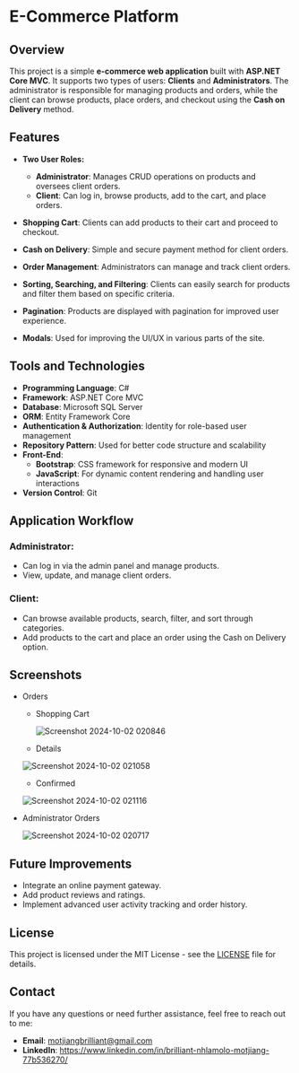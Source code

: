 # E-Commerce Platform

## Overview
This project is a simple **e-commerce web application** built with **ASP.NET Core MVC**. It supports two types of users: **Clients** and **Administrators**. The administrator is responsible for managing products and orders, while the client can browse products, place orders, and checkout using the **Cash on Delivery** method.

## Features
- **Two User Roles:**
  - **Administrator**: Manages CRUD operations on products and oversees client orders.
  - **Client**: Can log in, browse products, add to the cart, and place orders.
  
- **Shopping Cart**: Clients can add products to their cart and proceed to checkout.
- **Cash on Delivery**: Simple and secure payment method for client orders.
- **Order Management**: Administrators can manage and track client orders.
- **Sorting, Searching, and Filtering**: Clients can easily search for products and filter them based on specific criteria.
- **Pagination**: Products are displayed with pagination for improved user experience.
- **Modals**: Used for improving the UI/UX in various parts of the site.

## Tools and Technologies
- **Programming Language**: C#
- **Framework**: ASP.NET Core MVC
- **Database**: Microsoft SQL Server
- **ORM**: Entity Framework Core
- **Authentication & Authorization**: Identity for role-based user management
- **Repository Pattern**: Used for better code structure and scalability
- **Front-End**: 
  - **Bootstrap**: CSS framework for responsive and modern UI
  - **JavaScript**: For dynamic content rendering and handling user interactions
- **Version Control**: Git
## Application Workflow

### Administrator:
- Can log in via the admin panel and manage products.
- View, update, and manage client orders.

### Client:
- Can browse available products, search, filter, and sort through categories.
- Add products to the cart and place an order using the Cash on Delivery option.

## Screenshots

- Orders

    - Shopping Cart
 
        ![Screenshot 2024-10-02 020846](https://github.com/user-attachments/assets/fbccd51b-cbe6-4e13-93a6-56af393c672f)

    - Details
  
    ![Screenshot 2024-10-02 021058](https://github.com/user-attachments/assets/b956726d-f533-42e6-b197-6bc9b8b86e15)

    - Confirmed
  
    ![Screenshot 2024-10-02 021116](https://github.com/user-attachments/assets/86f19e3f-5cd0-4f27-858b-2fe298d59de6)

- Administrator Orders

  ![Screenshot 2024-10-02 020717](https://github.com/user-attachments/assets/04c1ef55-2b6c-4edd-a854-72011a734316)

  

## Future Improvements
- Integrate an online payment gateway.
- Add product reviews and ratings.
- Implement advanced user activity tracking and order history.

## License
This project is licensed under the MIT License - see the [LICENSE](LICENSE) file for details.

## Contact
If you have any questions or need further assistance, feel free to reach out to me:

- **Email**: motjiangbrilliant@gmail.com
- **LinkedIn**: https://www.linkedin.com/in/brilliant-nhlamolo-motjiang-77b536270/
